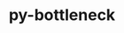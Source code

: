 ---
title: "py-bottleneck"
layout: cache
categories: [package, develop]
meta: {"compilers": ["apple-clang@16.0.0", "gcc@11.1.0", "gcc@11.4.0", "gcc@13.2.0", "gcc@7.5.0", "intel-oneapi-compilers@2025.1.0"], "num_specs": 116, "num_specs_by_stack": {"data-vis-sdk": 10, "e4s": 33, "e4s-neoverse-v2": 10, "e4s-oneapi": 16, "e4s-rocm-external": 10, "hep": 5, "ml-darwin-aarch64-mps": 13, "ml-linux-aarch64-cpu": 10, "ml-linux-aarch64-cuda": 10, "ml-linux-x86_64-cpu": 9, "ml-linux-x86_64-cuda": 9, "radiuss": 10, "root": 116}, "oss": ["sequoia", "ubuntu18.04", "ubuntu20.04", "ubuntu22.04", "ubuntu24.04"], "platforms": ["darwin", "linux"], "stacks": ["data-vis-sdk", "e4s", "e4s-neoverse-v2", "e4s-oneapi", "e4s-rocm-external", "hep", "ml-darwin-aarch64-mps", "ml-linux-aarch64-cpu", "ml-linux-aarch64-cuda", "ml-linux-x86_64-cpu", "ml-linux-x86_64-cuda", "radiuss", "root"], "targets": ["aarch64", "neoverse_v2", "x86_64_v3"], "versions": ["1.3.7"]}
spec_details: [{"compiler": "apple-clang@16.0.0", "hash": "2cqfhs5bgkfltzs4zivb2qyvlrbq44du", "os": "sequoia", "platform": "darwin", "size": "-", "stacks": ["ml-darwin-aarch64-mps", "root"], "target": "aarch64", "variants": ["build_system=python_pip"], "versions": ["1.3.7"]}, {"compiler": "apple-clang@16.0.0", "hash": "2ho2rw3ht6oz7krgpaizon6phbnf5bm7", "os": "sequoia", "platform": "darwin", "size": "-", "stacks": ["ml-darwin-aarch64-mps", "root"], "target": "aarch64", "variants": ["build_system=python_pip"], "versions": ["1.3.7"]}, {"compiler": "gcc@11.4.0", "hash": "33iefuqypnavdfvsggov6j667aqwghxx", "os": "ubuntu22.04", "platform": "linux", "size": "-", "stacks": ["e4s", "root"], "target": "x86_64_v3", "variants": ["build_system=python_pip"], "versions": ["1.3.7"]}, {"compiler": "gcc@13.2.0", "hash": "34bmaoji53rof5hyffnsvgsfcukqkgj4", "os": "ubuntu24.04", "platform": "linux", "size": "-", "stacks": ["ml-linux-aarch64-cpu", "ml-linux-aarch64-cuda", "root"], "target": "aarch64", "variants": ["build_system=python_pip"], "versions": ["1.3.7"]}, {"compiler": "gcc@11.4.0", "hash": "3imj5grw7uyo26b7y7i5q37ewsg7h5sk", "os": "ubuntu22.04", "platform": "linux", "size": "-", "stacks": ["e4s", "root"], "target": "x86_64_v3", "variants": ["build_system=python_pip"], "versions": ["1.3.7"]}, {"compiler": "apple-clang@16.0.0", "hash": "44mxgcbkx77wdw3vlzjxb77e5kf3g6tv", "os": "sequoia", "platform": "darwin", "size": "-", "stacks": ["ml-darwin-aarch64-mps", "root"], "target": "aarch64", "variants": ["build_system=python_pip"], "versions": ["1.3.7"]}, {"compiler": "gcc@7.5.0", "hash": "4etzxvugrjn7uuaqeux22y6kadurslhm", "os": "ubuntu18.04", "platform": "linux", "size": "-", "stacks": ["radiuss", "root"], "target": "x86_64_v3", "variants": ["build_system=python_pip"], "versions": ["1.3.7"]}, {"compiler": "gcc@11.4.0", "hash": "4mhqkh7bvzjhhr46plj73w7khncsedn4", "os": "ubuntu22.04", "platform": "linux", "size": "-", "stacks": ["hep", "root"], "target": "x86_64_v3", "variants": ["build_system=python_pip"], "versions": ["1.3.7"]}, {"compiler": "gcc@7.5.0", "hash": "5dgqzmsagn5ucipnhv2kub27qbxg6vi2", "os": "ubuntu18.04", "platform": "linux", "size": "-", "stacks": ["radiuss", "root"], "target": "x86_64_v3", "variants": ["build_system=python_pip"], "versions": ["1.3.7"]}, {"compiler": "gcc@11.4.0", "hash": "5kdgyqby5skmlrqo7ckhwnsmzfslc6h3", "os": "ubuntu22.04", "platform": "linux", "size": "-", "stacks": ["e4s", "e4s-rocm-external", "root"], "target": "x86_64_v3", "variants": ["build_system=python_pip"], "versions": ["1.3.7"]}, {"compiler": "gcc@7.5.0", "hash": "5kwnrreu7x7uwxvfn2qiq4zh3ledic3f", "os": "ubuntu18.04", "platform": "linux", "size": "-", "stacks": ["radiuss", "root"], "target": "x86_64_v3", "variants": ["build_system=python_pip"], "versions": ["1.3.7"]}, {"compiler": "intel-oneapi-compilers@2025.1.0", "hash": "5rpnzjilpqgxrnx3ehakezi67c22xbvr", "os": "ubuntu22.04", "platform": "linux", "size": "-", "stacks": ["e4s-oneapi", "root"], "target": "x86_64_v3", "variants": ["build_system=python_pip"], "versions": ["1.3.7"]}, {"compiler": "gcc@11.4.0", "hash": "5tgrbxihqhtanwchlmxr4ajvrv6gwlln", "os": "ubuntu22.04", "platform": "linux", "size": "-", "stacks": ["e4s-neoverse-v2", "root"], "target": "neoverse_v2", "variants": ["build_system=python_pip"], "versions": ["1.3.7"]}, {"compiler": "apple-clang@16.0.0", "hash": "62eqypxp7n4d2xtqsfztsesvmd65uxpv", "os": "sequoia", "platform": "darwin", "size": "-", "stacks": ["ml-darwin-aarch64-mps", "root"], "target": "aarch64", "variants": ["build_system=python_pip"], "versions": ["1.3.7"]}, {"compiler": "gcc@11.4.0", "hash": "6ejx46xbzonlhuvuygv7lau2hpl4gzne", "os": "ubuntu22.04", "platform": "linux", "size": "-", "stacks": ["e4s", "root"], "target": "x86_64_v3", "variants": ["build_system=python_pip"], "versions": ["1.3.7"]}, {"compiler": "gcc@11.1.0", "hash": "6lvvgmjaaedsdm23qgunvaaciyvjqgv7", "os": "ubuntu20.04", "platform": "linux", "size": "-", "stacks": ["data-vis-sdk", "root"], "target": "x86_64_v3", "variants": ["build_system=python_pip"], "versions": ["1.3.7"]}, {"compiler": "gcc@11.4.0", "hash": "6nmxcxa4s5fplueklybrcrbouras4yz2", "os": "ubuntu22.04", "platform": "linux", "size": "-", "stacks": ["hep", "root"], "target": "x86_64_v3", "variants": ["build_system=python_pip"], "versions": ["1.3.7"]}, {"compiler": "gcc@7.5.0", "hash": "6oo3rms4o6czg33xxyxlg5ijfvto3c6r", "os": "ubuntu18.04", "platform": "linux", "size": "-", "stacks": ["radiuss", "root"], "target": "x86_64_v3", "variants": ["build_system=python_pip"], "versions": ["1.3.7"]}, {"compiler": "intel-oneapi-compilers@2025.1.0", "hash": "6vqi5yrxysl5xx7rkoy7gwcfxjqawpjp", "os": "ubuntu22.04", "platform": "linux", "size": "-", "stacks": ["e4s-oneapi", "root"], "target": "x86_64_v3", "variants": ["build_system=python_pip"], "versions": ["1.3.7"]}, {"compiler": "intel-oneapi-compilers@2025.1.0", "hash": "7b5fukbispljnxqqx6e5ranvemneh4ib", "os": "ubuntu22.04", "platform": "linux", "size": "-", "stacks": ["e4s-oneapi", "root"], "target": "x86_64_v3", "variants": ["build_system=python_pip"], "versions": ["1.3.7"]}, {"compiler": "gcc@11.4.0", "hash": "7cpjkre6z4jhbaso5elo4mk3lvj5h33w", "os": "ubuntu22.04", "platform": "linux", "size": "-", "stacks": ["e4s-neoverse-v2", "root"], "target": "neoverse_v2", "variants": ["build_system=python_pip"], "versions": ["1.3.7"]}, {"compiler": "gcc@11.4.0", "hash": "7i3x3djlexnb2c6hmbcjygeimti2mg4r", "os": "ubuntu22.04", "platform": "linux", "size": "-", "stacks": ["e4s", "e4s-rocm-external", "root"], "target": "x86_64_v3", "variants": ["build_system=python_pip"], "versions": ["1.3.7"]}, {"compiler": "gcc@11.4.0", "hash": "7s6lu5sbk7bkccybfgzej3siptrnp6wd", "os": "ubuntu22.04", "platform": "linux", "size": "-", "stacks": ["e4s", "e4s-rocm-external", "root"], "target": "x86_64_v3", "variants": ["build_system=python_pip"], "versions": ["1.3.7"]}, {"compiler": "gcc@11.1.0", "hash": "a6of4xa3v5c5lb6am65v7iy7m24qw2kp", "os": "ubuntu20.04", "platform": "linux", "size": "-", "stacks": ["data-vis-sdk", "root"], "target": "x86_64_v3", "variants": ["build_system=python_pip"], "versions": ["1.3.7"]}, {"compiler": "gcc@7.5.0", "hash": "apj5vxvtee6mhn6ti5xe72egyjcyx2zr", "os": "ubuntu18.04", "platform": "linux", "size": "-", "stacks": ["radiuss", "root"], "target": "x86_64_v3", "variants": ["build_system=python_pip"], "versions": ["1.3.7"]}, {"compiler": "gcc@11.4.0", "hash": "azkktluv3zu3b6qbn3nr3ia7svtot6ix", "os": "ubuntu22.04", "platform": "linux", "size": "-", "stacks": ["e4s", "root"], "target": "x86_64_v3", "variants": ["build_system=python_pip"], "versions": ["1.3.7"]}, {"compiler": "gcc@11.4.0", "hash": "behabcyiebmumv2q277tojnihpfnm7qv", "os": "ubuntu22.04", "platform": "linux", "size": "-", "stacks": ["e4s", "root"], "target": "x86_64_v3", "variants": ["build_system=python_pip"], "versions": ["1.3.7"]}, {"compiler": "gcc@13.2.0", "hash": "bhxh2f5ufuieozvxfmgeku7dfububpvw", "os": "ubuntu24.04", "platform": "linux", "size": "-", "stacks": ["ml-linux-aarch64-cpu", "ml-linux-aarch64-cuda", "root"], "target": "aarch64", "variants": ["build_system=python_pip"], "versions": ["1.3.7"]}, {"compiler": "gcc@11.4.0", "hash": "bkf5nhpcmuopkec3lrzzeuclckhsqgav", "os": "ubuntu22.04", "platform": "linux", "size": "-", "stacks": ["e4s", "e4s-rocm-external", "root"], "target": "x86_64_v3", "variants": ["build_system=python_pip"], "versions": ["1.3.7"]}, {"compiler": "intel-oneapi-compilers@2025.1.0", "hash": "bncvrpwfzspq7kv43lnxnl3ub5thc2cq", "os": "ubuntu22.04", "platform": "linux", "size": "-", "stacks": ["e4s-oneapi", "root"], "target": "x86_64_v3", "variants": ["build_system=python_pip"], "versions": ["1.3.7"]}, {"compiler": "gcc@11.4.0", "hash": "ccf5w5zjbylfscltds6b6uca2bkmg2eu", "os": "ubuntu22.04", "platform": "linux", "size": "-", "stacks": ["e4s", "e4s-rocm-external", "root"], "target": "x86_64_v3", "variants": ["build_system=python_pip"], "versions": ["1.3.7"]}, {"compiler": "gcc@11.4.0", "hash": "d57lstfvbrlf4dpuj4juumijtv5ygvz4", "os": "ubuntu22.04", "platform": "linux", "size": "-", "stacks": ["e4s", "e4s-rocm-external", "root"], "target": "x86_64_v3", "variants": ["build_system=python_pip"], "versions": ["1.3.7"]}, {"compiler": "gcc@13.2.0", "hash": "da2wiom4ssdnddshztwp5ggbz2la2e26", "os": "ubuntu24.04", "platform": "linux", "size": "-", "stacks": ["ml-linux-aarch64-cpu", "ml-linux-aarch64-cuda", "root"], "target": "aarch64", "variants": ["build_system=python_pip"], "versions": ["1.3.7"]}, {"compiler": "gcc@11.4.0", "hash": "delcpsmwkifw2fvjvqhmkih7piggy7n5", "os": "ubuntu22.04", "platform": "linux", "size": "-", "stacks": ["e4s", "root"], "target": "x86_64_v3", "variants": ["build_system=python_pip"], "versions": ["1.3.7"]}, {"compiler": "gcc@13.2.0", "hash": "elew672fr3ajumsdvmiwv3e6xyd6dh2z", "os": "ubuntu24.04", "platform": "linux", "size": "-", "stacks": ["ml-linux-x86_64-cpu", "ml-linux-x86_64-cuda", "root"], "target": "x86_64_v3", "variants": ["build_system=python_pip"], "versions": ["1.3.7"]}, {"compiler": "intel-oneapi-compilers@2025.1.0", "hash": "emg4yfajtydw7p7zztdfdltuggl5x372", "os": "ubuntu22.04", "platform": "linux", "size": "-", "stacks": ["e4s-oneapi", "root"], "target": "x86_64_v3", "variants": ["build_system=python_pip"], "versions": ["1.3.7"]}, {"compiler": "gcc@11.1.0", "hash": "ezzspuz4kask7yw5zjj5g6cl673e7cla", "os": "ubuntu20.04", "platform": "linux", "size": "-", "stacks": ["data-vis-sdk", "root"], "target": "x86_64_v3", "variants": ["build_system=python_pip"], "versions": ["1.3.7"]}, {"compiler": "gcc@11.4.0", "hash": "fcy4s7e2tvcbudncfpwy7k5mro3btghu", "os": "ubuntu22.04", "platform": "linux", "size": "-", "stacks": ["e4s-neoverse-v2", "root"], "target": "neoverse_v2", "variants": ["build_system=python_pip"], "versions": ["1.3.7"]}, {"compiler": "gcc@11.1.0", "hash": "fp3sslohgurw7xjwuoaluiuzo3wybuca", "os": "ubuntu20.04", "platform": "linux", "size": "-", "stacks": ["data-vis-sdk", "root"], "target": "x86_64_v3", "variants": ["build_system=python_pip"], "versions": ["1.3.7"]}, {"compiler": "gcc@7.5.0", "hash": "gh6qlm6gpgkrrwnnkvhgd5srhpgwfaa6", "os": "ubuntu18.04", "platform": "linux", "size": "-", "stacks": ["radiuss", "root"], "target": "x86_64_v3", "variants": ["build_system=python_pip"], "versions": ["1.3.7"]}, {"compiler": "gcc@11.4.0", "hash": "gkagbftip6jeusrkydjcb2xgeyj4clae", "os": "ubuntu22.04", "platform": "linux", "size": "-", "stacks": ["e4s-neoverse-v2", "root"], "target": "neoverse_v2", "variants": ["build_system=python_pip"], "versions": ["1.3.7"]}, {"compiler": "gcc@11.4.0", "hash": "gtpcbfja3pdfffvg3mho6fy6ftsx6thd", "os": "ubuntu22.04", "platform": "linux", "size": "-", "stacks": ["e4s", "root"], "target": "x86_64_v3", "variants": ["build_system=python_pip"], "versions": ["1.3.7"]}, {"compiler": "gcc@11.4.0", "hash": "h5fxwhw77jszz57hcdamotg4izm5erwy", "os": "ubuntu22.04", "platform": "linux", "size": "-", "stacks": ["e4s", "root"], "target": "x86_64_v3", "variants": ["build_system=python_pip"], "versions": ["1.3.7"]}, {"compiler": "intel-oneapi-compilers@2025.1.0", "hash": "hbe7c664ep3mciwsz2uffm2sxjqnj5j5", "os": "ubuntu22.04", "platform": "linux", "size": "-", "stacks": ["e4s-oneapi", "root"], "target": "x86_64_v3", "variants": ["build_system=python_pip"], "versions": ["1.3.7"]}, {"compiler": "intel-oneapi-compilers@2025.1.0", "hash": "hnd2iqxf3cetbag73nf2j2pfmas4wxy4", "os": "ubuntu22.04", "platform": "linux", "size": "-", "stacks": ["e4s-oneapi", "root"], "target": "x86_64_v3", "variants": ["build_system=python_pip"], "versions": ["1.3.7"]}, {"compiler": "gcc@11.4.0", "hash": "hsa6q5c34hj26y44hngnnwwwsnzpp4a3", "os": "ubuntu22.04", "platform": "linux", "size": "-", "stacks": ["e4s", "root"], "target": "x86_64_v3", "variants": ["build_system=python_pip"], "versions": ["1.3.7"]}, {"compiler": "gcc@11.4.0", "hash": "i3lmvu3edh7j76xdelevgd4pkmuinscn", "os": "ubuntu22.04", "platform": "linux", "size": "-", "stacks": ["hep", "root"], "target": "x86_64_v3", "variants": ["build_system=python_pip"], "versions": ["1.3.7"]}, {"compiler": "gcc@11.4.0", "hash": "izongxl237lw4644i4ujhyzjnofghwm3", "os": "ubuntu22.04", "platform": "linux", "size": "-", "stacks": ["e4s", "root"], "target": "x86_64_v3", "variants": ["build_system=python_pip"], "versions": ["1.3.7"]}, {"compiler": "gcc@13.2.0", "hash": "j2cxonfesoi2yhhas3elvxfgvoe6sfny", "os": "ubuntu24.04", "platform": "linux", "size": "-", "stacks": ["ml-linux-x86_64-cpu", "ml-linux-x86_64-cuda", "root"], "target": "x86_64_v3", "variants": ["build_system=python_pip"], "versions": ["1.3.7"]}, {"compiler": "gcc@11.4.0", "hash": "jn2gosq2wm32lbjtdhekttldpoaska7o", "os": "ubuntu22.04", "platform": "linux", "size": "-", "stacks": ["e4s", "e4s-rocm-external", "root"], "target": "x86_64_v3", "variants": ["build_system=python_pip"], "versions": ["1.3.7"]}, {"compiler": "gcc@7.5.0", "hash": "jnskd62jpzrah2lhxkvta5eqlpyk72bs", "os": "ubuntu18.04", "platform": "linux", "size": "-", "stacks": ["radiuss", "root"], "target": "x86_64_v3", "variants": ["build_system=python_pip"], "versions": ["1.3.7"]}, {"compiler": "gcc@13.2.0", "hash": "jq7onhspw7byffyclqyiepmv3htsrwad", "os": "ubuntu24.04", "platform": "linux", "size": "-", "stacks": ["ml-linux-aarch64-cpu", "ml-linux-aarch64-cuda", "root"], "target": "aarch64", "variants": ["build_system=python_pip"], "versions": ["1.3.7"]}, {"compiler": "gcc@11.4.0", "hash": "k3gc5jeweh2ruowrb7es2albakinlzf2", "os": "ubuntu22.04", "platform": "linux", "size": "-", "stacks": ["e4s", "e4s-rocm-external", "root"], "target": "x86_64_v3", "variants": ["build_system=python_pip"], "versions": ["1.3.7"]}, {"compiler": "gcc@11.1.0", "hash": "k53uoaiijj6yv24jhslefwmdg6vp5kbr", "os": "ubuntu20.04", "platform": "linux", "size": "-", "stacks": ["data-vis-sdk", "root"], "target": "x86_64_v3", "variants": ["build_system=python_pip"], "versions": ["1.3.7"]}, {"compiler": "intel-oneapi-compilers@2025.1.0", "hash": "k6a5k4fgbfapvngz7tlrxjdwvmkjfz2x", "os": "ubuntu22.04", "platform": "linux", "size": "-", "stacks": ["e4s-oneapi", "root"], "target": "x86_64_v3", "variants": ["build_system=python_pip"], "versions": ["1.3.7"]}, {"compiler": "gcc@11.4.0", "hash": "kbk77z67c5xnoobyutscdap6d24nd3qg", "os": "ubuntu22.04", "platform": "linux", "size": "-", "stacks": ["e4s", "root"], "target": "x86_64_v3", "variants": ["build_system=python_pip"], "versions": ["1.3.7"]}, {"compiler": "gcc@11.4.0", "hash": "ktd5tlvqng7xww4tqczdrfodcgb3bmr6", "os": "ubuntu22.04", "platform": "linux", "size": "-", "stacks": ["e4s-neoverse-v2", "root"], "target": "neoverse_v2", "variants": ["build_system=python_pip"], "versions": ["1.3.7"]}, {"compiler": "intel-oneapi-compilers@2025.1.0", "hash": "ldicjkvnno62yrn5wjsrlm4xbcsu5ext", "os": "ubuntu22.04", "platform": "linux", "size": "-", "stacks": ["e4s-oneapi", "root"], "target": "x86_64_v3", "variants": ["build_system=python_pip"], "versions": ["1.3.7"]}, {"compiler": "gcc@11.4.0", "hash": "lnvufi27o7bhl7lmxdur622336g3uz7s", "os": "ubuntu22.04", "platform": "linux", "size": "-", "stacks": ["e4s", "root"], "target": "x86_64_v3", "variants": ["build_system=python_pip"], "versions": ["1.3.7"]}, {"compiler": "gcc@7.5.0", "hash": "lthuuyt4mxyzvveaghi6fgtbwumxkbxc", "os": "ubuntu18.04", "platform": "linux", "size": "-", "stacks": ["radiuss", "root"], "target": "x86_64_v3", "variants": ["build_system=python_pip"], "versions": ["1.3.7"]}, {"compiler": "gcc@11.4.0", "hash": "m2prn25jvb3cj2zou7fqkm3ap6b6mq7k", "os": "ubuntu22.04", "platform": "linux", "size": "-", "stacks": ["e4s", "root"], "target": "x86_64_v3", "variants": ["build_system=python_pip"], "versions": ["1.3.7"]}, {"compiler": "intel-oneapi-compilers@2025.1.0", "hash": "mrnotj7krnhmxofjg6aarrxsjbcvgteo", "os": "ubuntu22.04", "platform": "linux", "size": "-", "stacks": ["e4s-oneapi", "root"], "target": "x86_64_v3", "variants": ["build_system=python_pip"], "versions": ["1.3.7"]}, {"compiler": "gcc@11.4.0", "hash": "mvodpcgtdt563arkffd3fm7cpgskrs6m", "os": "ubuntu22.04", "platform": "linux", "size": "-", "stacks": ["e4s", "root"], "target": "x86_64_v3", "variants": ["build_system=python_pip"], "versions": ["1.3.7"]}, {"compiler": "gcc@11.4.0", "hash": "myouwivdjy6vr3pcaye7fecsorqcydea", "os": "ubuntu22.04", "platform": "linux", "size": "-", "stacks": ["e4s", "e4s-rocm-external", "root"], "target": "x86_64_v3", "variants": ["build_system=python_pip"], "versions": ["1.3.7"]}, {"compiler": "gcc@11.4.0", "hash": "nuscekxvqajbnq7sjjchz3pfr3azu2ng", "os": "ubuntu22.04", "platform": "linux", "size": "-", "stacks": ["hep", "root"], "target": "x86_64_v3", "variants": ["build_system=python_pip"], "versions": ["1.3.7"]}, {"compiler": "apple-clang@16.0.0", "hash": "nvu7zps5r4yfu6lyq5ivl6pq4wh5kz3r", "os": "sequoia", "platform": "darwin", "size": "-", "stacks": ["ml-darwin-aarch64-mps", "root"], "target": "aarch64", "variants": ["build_system=python_pip"], "versions": ["1.3.7"]}, {"compiler": "gcc@11.4.0", "hash": "o3a7wjlqllwkgqv64jllkdtxxh4cgys5", "os": "ubuntu22.04", "platform": "linux", "size": "-", "stacks": ["e4s", "root"], "target": "x86_64_v3", "variants": ["build_system=python_pip"], "versions": ["1.3.7"]}, {"compiler": "gcc@11.4.0", "hash": "oax5dzoc3ymlbsnz3zqjgyyxfdj54avx", "os": "ubuntu22.04", "platform": "linux", "size": "-", "stacks": ["e4s", "root"], "target": "x86_64_v3", "variants": ["build_system=python_pip"], "versions": ["1.3.7"]}, {"compiler": "intel-oneapi-compilers@2025.1.0", "hash": "ojq6xx36odtg4f2z2eynspozimyip7mf", "os": "ubuntu22.04", "platform": "linux", "size": "-", "stacks": ["e4s-oneapi", "root"], "target": "x86_64_v3", "variants": ["build_system=python_pip"], "versions": ["1.3.7"]}, {"compiler": "gcc@11.1.0", "hash": "ovmu2ajxfzocporvo25kvydigcimt3ab", "os": "ubuntu20.04", "platform": "linux", "size": "-", "stacks": ["data-vis-sdk", "root"], "target": "x86_64_v3", "variants": ["build_system=python_pip"], "versions": ["1.3.7"]}, {"compiler": "gcc@11.4.0", "hash": "oxfz7ls7g5rtlb4ighziedpgxjw5e5ri", "os": "ubuntu22.04", "platform": "linux", "size": "-", "stacks": ["e4s", "root"], "target": "x86_64_v3", "variants": ["build_system=python_pip"], "versions": ["1.3.7"]}, {"compiler": "gcc@13.2.0", "hash": "p2pp7mlmggpvuwvatz43lort7allzovw", "os": "ubuntu24.04", "platform": "linux", "size": "-", "stacks": ["ml-linux-aarch64-cpu", "ml-linux-aarch64-cuda", "root"], "target": "aarch64", "variants": ["build_system=python_pip"], "versions": ["1.3.7"]}, {"compiler": "gcc@11.4.0", "hash": "pxyhadu3aeyhwoibok2p4xcdcs6doeuy", "os": "ubuntu22.04", "platform": "linux", "size": "-", "stacks": ["e4s", "root"], "target": "x86_64_v3", "variants": ["build_system=python_pip"], "versions": ["1.3.7"]}, {"compiler": "gcc@13.2.0", "hash": "qczx47ysq5hm6o2d6bulzjjlssv3moms", "os": "ubuntu24.04", "platform": "linux", "size": "-", "stacks": ["ml-linux-aarch64-cpu", "ml-linux-aarch64-cuda", "root"], "target": "aarch64", "variants": ["build_system=python_pip"], "versions": ["1.3.7"]}, {"compiler": "intel-oneapi-compilers@2025.1.0", "hash": "qwakomesdtwtxopwj4m4l3tggebnizuh", "os": "ubuntu22.04", "platform": "linux", "size": "-", "stacks": ["e4s-oneapi", "root"], "target": "x86_64_v3", "variants": ["build_system=python_pip"], "versions": ["1.3.7"]}, {"compiler": "gcc@11.4.0", "hash": "rai2bwrkk5gkxdyv7xp6k36q4jsg3g3p", "os": "ubuntu22.04", "platform": "linux", "size": "-", "stacks": ["e4s", "root"], "target": "x86_64_v3", "variants": ["build_system=python_pip"], "versions": ["1.3.7"]}, {"compiler": "gcc@11.1.0", "hash": "rehmgzhtqgllr6tvyvlud5lpfey7snib", "os": "ubuntu20.04", "platform": "linux", "size": "-", "stacks": ["data-vis-sdk", "root"], "target": "x86_64_v3", "variants": ["build_system=python_pip"], "versions": ["1.3.7"]}, {"compiler": "apple-clang@16.0.0", "hash": "rishrzzlakpsyeizv7f5tf5f7mgpea6x", "os": "sequoia", "platform": "darwin", "size": "-", "stacks": ["ml-darwin-aarch64-mps", "root"], "target": "aarch64", "variants": ["build_system=python_pip"], "versions": ["1.3.7"]}, {"compiler": "gcc@7.5.0", "hash": "rjcrbmt2r2mergcdwnec2smdan6oqioc", "os": "ubuntu18.04", "platform": "linux", "size": "-", "stacks": ["radiuss", "root"], "target": "x86_64_v3", "variants": ["build_system=python_pip"], "versions": ["1.3.7"]}, {"compiler": "intel-oneapi-compilers@2025.1.0", "hash": "rthn6iuoza7mgeemjtnx6ta33p5wuex2", "os": "ubuntu22.04", "platform": "linux", "size": "-", "stacks": ["e4s-oneapi", "root"], "target": "x86_64_v3", "variants": ["build_system=python_pip"], "versions": ["1.3.7"]}, {"compiler": "gcc@13.2.0", "hash": "ru2np2xsyyaetqv3ijhcpppukblemyot", "os": "ubuntu24.04", "platform": "linux", "size": "-", "stacks": ["ml-linux-x86_64-cpu", "ml-linux-x86_64-cuda", "root"], "target": "x86_64_v3", "variants": ["build_system=python_pip"], "versions": ["1.3.7"]}, {"compiler": "intel-oneapi-compilers@2025.1.0", "hash": "sebtvrupks46wn6m5gbubhdcxb3nwcmr", "os": "ubuntu22.04", "platform": "linux", "size": "-", "stacks": ["e4s-oneapi", "root"], "target": "x86_64_v3", "variants": ["build_system=python_pip"], "versions": ["1.3.7"]}, {"compiler": "gcc@13.2.0", "hash": "sgliloshijtlqodid5vxuc2gkh4r52bq", "os": "ubuntu24.04", "platform": "linux", "size": "-", "stacks": ["ml-linux-x86_64-cpu", "ml-linux-x86_64-cuda", "root"], "target": "x86_64_v3", "variants": ["build_system=python_pip"], "versions": ["1.3.7"]}, {"compiler": "gcc@11.4.0", "hash": "simnw55xyr26qgxmpkh24tmeuqzjs6q7", "os": "ubuntu22.04", "platform": "linux", "size": "-", "stacks": ["e4s", "root"], "target": "x86_64_v3", "variants": ["build_system=python_pip"], "versions": ["1.3.7"]}, {"compiler": "gcc@11.4.0", "hash": "ssbnbf3b3z6fcuwvkqvmikowpmsewbwn", "os": "ubuntu22.04", "platform": "linux", "size": "-", "stacks": ["e4s", "root"], "target": "x86_64_v3", "variants": ["build_system=python_pip"], "versions": ["1.3.7"]}, {"compiler": "gcc@11.4.0", "hash": "tebkm7jwij32pzdostvce6ddgquzhxkr", "os": "ubuntu22.04", "platform": "linux", "size": "-", "stacks": ["e4s", "root"], "target": "x86_64_v3", "variants": ["build_system=python_pip"], "versions": ["1.3.7"]}, {"compiler": "gcc@11.4.0", "hash": "tiwxwirjdjmlgqwyoth34xbbhywwy6e6", "os": "ubuntu22.04", "platform": "linux", "size": "-", "stacks": ["e4s", "e4s-rocm-external", "root"], "target": "x86_64_v3", "variants": ["build_system=python_pip"], "versions": ["1.3.7"]}, {"compiler": "gcc@11.4.0", "hash": "tkpv36ggaqwkjtitc2uioczvdrdh7oge", "os": "ubuntu22.04", "platform": "linux", "size": "-", "stacks": ["e4s-neoverse-v2", "root"], "target": "neoverse_v2", "variants": ["build_system=python_pip"], "versions": ["1.3.7"]}, {"compiler": "gcc@13.2.0", "hash": "tkvcfsxbvdmqmv3glubm7vut6mpfthuz", "os": "ubuntu24.04", "platform": "linux", "size": "-", "stacks": ["ml-linux-aarch64-cpu", "ml-linux-aarch64-cuda", "root"], "target": "aarch64", "variants": ["build_system=python_pip"], "versions": ["1.3.7"]}, {"compiler": "apple-clang@16.0.0", "hash": "tp5ksrztc7m5c3xeicmcrt3ibvbpc6dm", "os": "sequoia", "platform": "darwin", "size": "-", "stacks": ["ml-darwin-aarch64-mps", "root"], "target": "aarch64", "variants": ["build_system=python_pip"], "versions": ["1.3.7"]}, {"compiler": "gcc@11.1.0", "hash": "tphyauyfl7fgzaetcl5eggjoxvhmyzyf", "os": "ubuntu20.04", "platform": "linux", "size": "-", "stacks": ["data-vis-sdk", "root"], "target": "x86_64_v3", "variants": ["build_system=python_pip"], "versions": ["1.3.7"]}, {"compiler": "gcc@13.2.0", "hash": "ttflgwpkjvmbbrbsjbonkninq2pondoe", "os": "ubuntu24.04", "platform": "linux", "size": "-", "stacks": ["ml-linux-aarch64-cpu", "ml-linux-aarch64-cuda", "root"], "target": "aarch64", "variants": ["build_system=python_pip"], "versions": ["1.3.7"]}, {"compiler": "gcc@13.2.0", "hash": "u2afuooi7duqvp7kjswf7p35i4zcgntv", "os": "ubuntu24.04", "platform": "linux", "size": "-", "stacks": ["ml-linux-x86_64-cpu", "ml-linux-x86_64-cuda", "root"], "target": "x86_64_v3", "variants": ["build_system=python_pip"], "versions": ["1.3.7"]}, {"compiler": "gcc@11.4.0", "hash": "u4s252g35wcwgog2bdu3c2dahbhx6e63", "os": "ubuntu22.04", "platform": "linux", "size": "-", "stacks": ["e4s-neoverse-v2", "root"], "target": "neoverse_v2", "variants": ["build_system=python_pip"], "versions": ["1.3.7"]}, {"compiler": "gcc@11.4.0", "hash": "uunqwrxs4ozbad2g5uqwwg4ndjub7hqg", "os": "ubuntu22.04", "platform": "linux", "size": "-", "stacks": ["hep", "root"], "target": "x86_64_v3", "variants": ["build_system=python_pip"], "versions": ["1.3.7"]}, {"compiler": "gcc@13.2.0", "hash": "v5vlw4dnvcug6ymos747e5neptyg5xjv", "os": "ubuntu24.04", "platform": "linux", "size": "-", "stacks": ["ml-linux-x86_64-cpu", "ml-linux-x86_64-cuda", "root"], "target": "x86_64_v3", "variants": ["build_system=python_pip"], "versions": ["1.3.7"]}, {"compiler": "apple-clang@16.0.0", "hash": "vg34cxoooqylfxwnipu737mhtelovy6a", "os": "sequoia", "platform": "darwin", "size": "-", "stacks": ["ml-darwin-aarch64-mps", "root"], "target": "aarch64", "variants": ["build_system=python_pip"], "versions": ["1.3.7"]}, {"compiler": "gcc@11.4.0", "hash": "vphlknrvc7qo7pzporibg66bbbhymybz", "os": "ubuntu22.04", "platform": "linux", "size": "-", "stacks": ["e4s-neoverse-v2", "root"], "target": "neoverse_v2", "variants": ["build_system=python_pip"], "versions": ["1.3.7"]}, {"compiler": "apple-clang@16.0.0", "hash": "vqkxwxsi3ehxjkdmzo7oxvzxuzcs4sif", "os": "sequoia", "platform": "darwin", "size": "-", "stacks": ["ml-darwin-aarch64-mps", "root"], "target": "aarch64", "variants": ["build_system=python_pip"], "versions": ["1.3.7"]}, {"compiler": "gcc@13.2.0", "hash": "vsphcer5y7qgconxxrqlwgbavqv3cpdq", "os": "ubuntu24.04", "platform": "linux", "size": "-", "stacks": ["ml-linux-x86_64-cpu", "ml-linux-x86_64-cuda", "root"], "target": "x86_64_v3", "variants": ["build_system=python_pip"], "versions": ["1.3.7"]}, {"compiler": "gcc@11.1.0", "hash": "wrtlquzt5t44zro2722glye6fzxft6f4", "os": "ubuntu20.04", "platform": "linux", "size": "-", "stacks": ["data-vis-sdk", "root"], "target": "x86_64_v3", "variants": ["build_system=python_pip"], "versions": ["1.3.7"]}, {"compiler": "gcc@13.2.0", "hash": "wuy6ewvxco3dq34t3vs4jgqpbxm7yvmc", "os": "ubuntu24.04", "platform": "linux", "size": "-", "stacks": ["ml-linux-aarch64-cpu", "ml-linux-aarch64-cuda", "root"], "target": "aarch64", "variants": ["build_system=python_pip"], "versions": ["1.3.7"]}, {"compiler": "apple-clang@16.0.0", "hash": "wybttw6b7z2khucjdw22wglctszxltwk", "os": "sequoia", "platform": "darwin", "size": "-", "stacks": ["ml-darwin-aarch64-mps", "root"], "target": "aarch64", "variants": ["build_system=python_pip"], "versions": ["1.3.7"]}, {"compiler": "gcc@11.4.0", "hash": "xdjzpy7syz2bsabh2mbdd3hurqedu2rp", "os": "ubuntu22.04", "platform": "linux", "size": "-", "stacks": ["e4s-neoverse-v2", "root"], "target": "neoverse_v2", "variants": ["build_system=python_pip"], "versions": ["1.3.7"]}, {"compiler": "apple-clang@16.0.0", "hash": "xo362iywkd2zbejcdgvgkph5lztpjsln", "os": "sequoia", "platform": "darwin", "size": "-", "stacks": ["ml-darwin-aarch64-mps", "root"], "target": "aarch64", "variants": ["build_system=python_pip"], "versions": ["1.3.7"]}, {"compiler": "intel-oneapi-compilers@2025.1.0", "hash": "ybypqqkpv4w2qbunfgjyzwgkgovtukpa", "os": "ubuntu22.04", "platform": "linux", "size": "-", "stacks": ["e4s-oneapi", "root"], "target": "x86_64_v3", "variants": ["build_system=python_pip"], "versions": ["1.3.7"]}, {"compiler": "gcc@13.2.0", "hash": "ydit77d45pawwq7k2cyutxkdqv3n6ogg", "os": "ubuntu24.04", "platform": "linux", "size": "-", "stacks": ["ml-linux-x86_64-cpu", "ml-linux-x86_64-cuda", "root"], "target": "x86_64_v3", "variants": ["build_system=python_pip"], "versions": ["1.3.7"]}, {"compiler": "apple-clang@16.0.0", "hash": "ydkbqxbt7ufo7tdgch3d5mofqhce32ou", "os": "sequoia", "platform": "darwin", "size": "-", "stacks": ["ml-darwin-aarch64-mps", "root"], "target": "aarch64", "variants": ["build_system=python_pip"], "versions": ["1.3.7"]}, {"compiler": "gcc@13.2.0", "hash": "yeaxmpc4sdenibov7p5wdosjk53gcf4l", "os": "ubuntu24.04", "platform": "linux", "size": "-", "stacks": ["ml-linux-aarch64-cpu", "ml-linux-aarch64-cuda", "root"], "target": "aarch64", "variants": ["build_system=python_pip"], "versions": ["1.3.7"]}, {"compiler": "intel-oneapi-compilers@2025.1.0", "hash": "yjpqueeej3csplyksl2e7vkbcxjpd7wi", "os": "ubuntu22.04", "platform": "linux", "size": "-", "stacks": ["e4s-oneapi", "root"], "target": "x86_64_v3", "variants": ["build_system=python_pip"], "versions": ["1.3.7"]}, {"compiler": "gcc@11.4.0", "hash": "z45m4pisozz3jpvyi4ycilny7hhnapr7", "os": "ubuntu22.04", "platform": "linux", "size": "-", "stacks": ["e4s-neoverse-v2", "root"], "target": "neoverse_v2", "variants": ["build_system=python_pip"], "versions": ["1.3.7"]}, {"compiler": "gcc@11.1.0", "hash": "z45oeuf7by7n3upkq2xqqhxxiey3wzjs", "os": "ubuntu20.04", "platform": "linux", "size": "-", "stacks": ["data-vis-sdk", "root"], "target": "x86_64_v3", "variants": ["build_system=python_pip"], "versions": ["1.3.7"]}, {"compiler": "gcc@11.4.0", "hash": "z4jl6oflnocpcq6s5cogct6sucy3556d", "os": "ubuntu22.04", "platform": "linux", "size": "-", "stacks": ["e4s", "root"], "target": "x86_64_v3", "variants": ["build_system=python_pip"], "versions": ["1.3.7"]}, {"compiler": "gcc@13.2.0", "hash": "zdw3ig464nbpfmdqdklujqwyf2j7dbd2", "os": "ubuntu24.04", "platform": "linux", "size": "-", "stacks": ["ml-linux-x86_64-cpu", "ml-linux-x86_64-cuda", "root"], "target": "x86_64_v3", "variants": ["build_system=python_pip"], "versions": ["1.3.7"]}, {"compiler": "apple-clang@16.0.0", "hash": "znymztdqcbbodcz6so3p7educxy7uzzj", "os": "sequoia", "platform": "darwin", "size": "-", "stacks": ["ml-darwin-aarch64-mps", "root"], "target": "aarch64", "variants": ["build_system=python_pip"], "versions": ["1.3.7"]}, {"compiler": "gcc@7.5.0", "hash": "zuki3dgxdbypu4ururxu4lse6rlkkzuj", "os": "ubuntu18.04", "platform": "linux", "size": "-", "stacks": ["radiuss", "root"], "target": "x86_64_v3", "variants": ["build_system=python_pip"], "versions": ["1.3.7"]}]
---